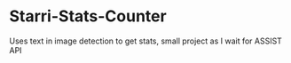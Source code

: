 # Starri-Stats-Counter
Uses text in image detection to get stats, small project as I wait for ASSIST API
